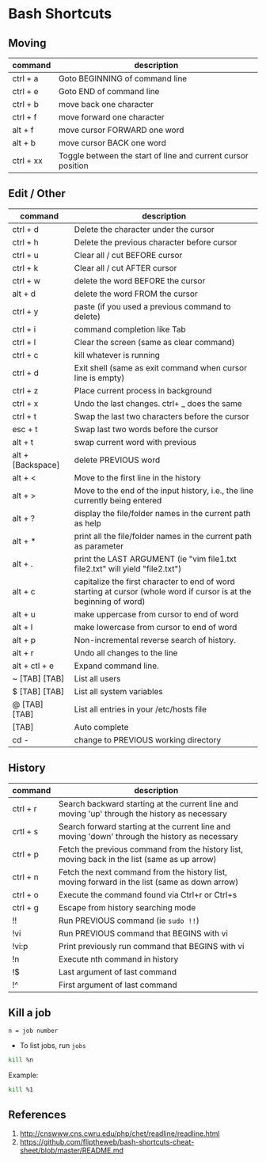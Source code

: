 # Bash Shortcuts

## Moving

| command  | description                    |
|----------|--------------------------------|
| ctrl + a | Goto BEGINNING of command line |
| ctrl + e | Goto END of command line       |
| ctrl + b | move back one character        |
| ctrl + f | move forward one character     |
| alt + f  | move cursor FORWARD one word   |
| alt + b  | move cursor BACK one word      |
| ctrl + xx | Toggle between the start of line and current cursor position |

## Edit / Other

| command  | description                    |
|----------|--------------------------------|
| ctrl + d          | Delete the character under the cursor |
| ctrl + h          | Delete the previous character before cursor |
| ctrl + u          | Clear all / cut BEFORE cursor |
| ctrl + k          | Clear all / cut AFTER cursor |
| ctrl + w          | delete the word BEFORE the cursor |
| alt + d           | delete the word FROM the cursor |
| ctrl + y          | paste (if you used a previous command to delete) |
| ctrl + i          | command completion like Tab |
| ctrl + l          | Clear the screen (same as clear command) |
| ctrl + c          | kill whatever is running |
| ctrl + d          | Exit shell (same as exit command when cursor line is empty) |
| ctrl + z          | Place current process in background |
| ctrl + x          | Undo the last changes. ctrl+ _ does the same |
| ctrl + t          | Swap the last two characters before the cursor |
| esc + t           | Swap last two words before the cursor |
| alt + t           | swap current word with previous |
| alt + [Backspace] | delete PREVIOUS word |
| alt + <           | Move to the first line in the history |
| alt + >           | Move to the end of the input history, i.e., the line currently being entered |
| alt + ?           | display the file/folder names in the current path as help |
| alt + *           | print all the file/folder names in the current path as parameter |
| alt + .           | print the LAST ARGUMENT (ie "vim file1.txt file2.txt" will yield "file2.txt") |
| alt + c           | capitalize the first character to end of word starting at cursor (whole word if cursor is at the beginning of word)|
| alt + u           | make uppercase from cursor to end of word |
| alt + l           | make lowercase from cursor to end of word |
| alt + p           | Non-incremental reverse search of history. |
| alt + r           |Undo all changes to the line|
| alt + ctl + e     |Expand command line. |
| ~ [TAB] [TAB]       | List all users |
| $ [TAB] [TAB]       | List all system variables |
| @ [TAB] [TAB]       | List all entries in your /etc/hosts file |
| [TAB]             | Auto complete |
| cd -              | change to PREVIOUS working directory |

## History

| command  | description                    |
|----------|--------------------------------|
| ctrl + r          | Search backward starting at the current line and moving 'up' through the history as necessary |
| crtl + s          | Search forward starting at the current line and moving 'down' through the history as necessary |
| ctrl + p          | Fetch the previous command from the history list, moving back in the list (same as up arrow) |
| ctrl + n          | Fetch the next command from the history list, moving forward in the list (same as down arrow) |
| ctrl + o          | Execute the command found via Ctrl+r or Ctrl+s |
| ctrl + g          | Escape from history searching mode |
| !!                | Run PREVIOUS command (ie `sudo !!`) |
| !vi               | Run PREVIOUS command that BEGINS with vi |
| !vi:p             | Print previously run command that BEGINS with vi |
| !n		            | Execute nth command in history |
| !$		            | Last argument of last command |
| !^		            | First argument of last command |

## Kill a job

`n = job number`

* To list jobs, run `jobs`

```bash
kill %n
```

Example:

```bash
kill %1
```

## References

1. http://cnswww.cns.cwru.edu/php/chet/readline/readline.html
2. https://github.com/fliptheweb/bash-shortcuts-cheat-sheet/blob/master/README.md